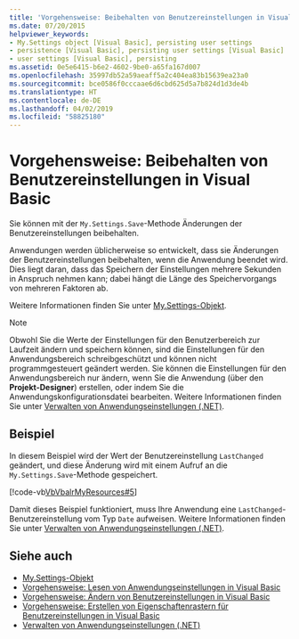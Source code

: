 ```yaml
---
title: 'Vorgehensweise: Beibehalten von Benutzereinstellungen in Visual Basic'
ms.date: 07/20/2015
helpviewer_keywords:
- My.Settings object [Visual Basic], persisting user settings
- persistence [Visual Basic], persisting user settings [Visual Basic]
- user settings [Visual Basic], persisting
ms.assetid: 0e5e6415-b6e2-4602-9be0-a65fa167d007
ms.openlocfilehash: 35997db52a59aeaff5a2c404ea83b15639ea23a0
ms.sourcegitcommit: bce0586f0cccaae6d6cbd625d5a7b824d1d3de4b
ms.translationtype: HT
ms.contentlocale: de-DE
ms.lasthandoff: 04/02/2019
ms.locfileid: "58825180"
---
```

# <a name="how-to-persist-user-settings-in-visual-basic"></a>Vorgehensweise: Beibehalten von Benutzereinstellungen in Visual Basic
Sie können mit der `My.Settings.Save`-Methode Änderungen der Benutzereinstellungen beibehalten.  
  
 Anwendungen werden üblicherweise so entwickelt, dass sie Änderungen der Benutzereinstellungen beibehalten, wenn die Anwendung beendet wird. Dies liegt daran, dass das Speichern der Einstellungen mehrere Sekunden in Anspruch nehmen kann; dabei hängt die Länge des Speichervorgangs von mehreren Faktoren ab.  
  
 Weitere Informationen finden Sie unter [My.Settings-Objekt](../../../../visual-basic/language-reference/objects/my-settings-object.md).  
  
> [!NOTE]
>  Obwohl Sie die Werte der Einstellungen für den Benutzerbereich zur Laufzeit ändern und speichern können, sind die Einstellungen für den Anwendungsbereich schreibgeschützt und können nicht programmgesteuert geändert werden. Sie können die Einstellungen für den Anwendungsbereich nur ändern, wenn Sie die Anwendung (über den **Projekt-Designer**) erstellen, oder indem Sie die Anwendungskonfigurationsdatei bearbeiten. Weitere Informationen finden Sie unter [Verwalten von Anwendungseinstellungen (.NET)](/visualstudio/ide/managing-application-settings-dotnet).  
  
## <a name="example"></a>Beispiel  
 In diesem Beispiel wird der Wert der Benutzereinstellung `LastChanged` geändert, und diese Änderung wird mit einem Aufruf an die `My.Settings.Save`-Methode gespeichert.  
  
 [!code-vb[VbVbalrMyResources#5](~/samples/snippets/visualbasic/VS_Snippets_VBCSharp/VbVbalrMyResources/VB/Form1.vb#5)]  
  
 Damit dieses Beispiel funktioniert, muss Ihre Anwendung eine `LastChanged`-Benutzereinstellung vom Typ `Date` aufweisen. Weitere Informationen finden Sie unter [Verwalten von Anwendungseinstellungen (.NET)](/visualstudio/ide/managing-application-settings-dotnet).  
  
## <a name="see-also"></a>Siehe auch

- [My.Settings-Objekt](../../../../visual-basic/language-reference/objects/my-settings-object.md)
- [Vorgehensweise: Lesen von Anwendungseinstellungen in Visual Basic](../../../../visual-basic/developing-apps/programming/app-settings/how-to-read-application-settings.md)
- [Vorgehensweise: Ändern von Benutzereinstellungen in Visual Basic](../../../../visual-basic/developing-apps/programming/app-settings/how-to-change-user-settings.md)
- [Vorgehensweise: Erstellen von Eigenschaftenrastern für Benutzereinstellungen in Visual Basic](../../../../visual-basic/developing-apps/programming/app-settings/how-to-create-property-grids-for-user-settings.md)
- [Verwalten von Anwendungseinstellungen (.NET)](/visualstudio/ide/managing-application-settings-dotnet)
